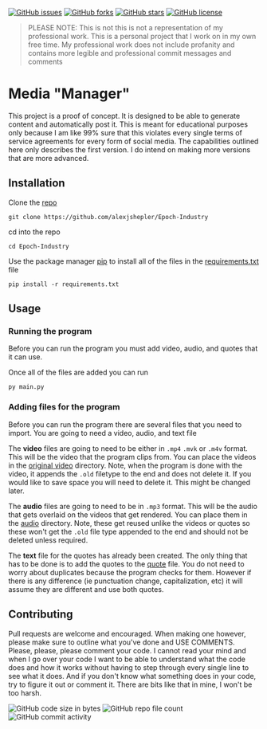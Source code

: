 [![GitHub issues](https://img.shields.io/github/issues/alexjshepler/Epoch-industry?label=%22bugs%22%20more%20like%20Features&style=for-the-badge)](https://github.com/alexjshepler/Epoch-industry/issues) [![GitHub forks](https://img.shields.io/github/forks/alexjshepler/epoch-industry?style=for-the-badge)](https://github.com/alexjshepler/epoch-industry/network) [![GitHub stars](https://img.shields.io/github/stars/alexjshepler/epoch-industry?style=for-the-badge)](https://github.com/alexjshepler/epoch-industry/stargazers) [![GitHub license](https://img.shields.io/github/license/alexjshepler/epoch-industry?style=for-the-badge)](https://github.com/alexjshepler/Epoch-Industry/blob/master/LICENSE) 

> PLEASE NOTE: This is not this is not a representation of my professional work. This is a personal project that I work on in my own free time. My professional work does not include profanity and contains more legible and professional commit messages and comments

# Media "Manager"

This project is a proof of concept. It is designed to be able to generate content and automatically post it. This is meant for educational purposes only because I am like 99% sure that this violates every single terms of service agreements for every form of social media. The capabilities outlined here only describes the first version. I do intend on making more versions that are more advanced.

## Installation

Clone the [repo](https://github.com/alexjshepler/Epoch-Industry)

```
git clone https://github.com/alexjshepler/Epoch-Industry
```

cd into the repo

```
cd Epoch-Industry
```

Use the package manager [pip](https://pip.pypa.io/en/stable/) to install all of the files in the [requirements.txt](requirements.txt) file

```
pip install -r requirements.txt
```

## Usage

### Running the program

Before you can run the program you must add video, audio, and quotes that it can use.

Once all of the files are added you can run

```
py main.py
```

### Adding files for the program

Before you can run the program there are several files that you need to import. You are going to need a video, audio, and text file

The **video** files are going to need to be either in `.mp4` `.mvk` or `.m4v` format. This will be the video that the program clips from. You can place the videos in the [original video](Assets/Videos/Original) directory. Note, when the program is done with the video, it appends the `.old` filetype to the end and does not delete it. If you would like to save space you will need to delete it. This might be changed later.

The **audio** files are going to need to be in `.mp3` format. This will be the audio that gets overlaid on the videos that get rendered. You can place them in the [audio](Assets/Audio) directory. Note, these get reused unlike the videos or quotes so these won't get the `.old` file type appended to the end and should not be deleted unless required.

The **text** file for the quotes has already been created. The only thing that has to be done is to add the quotes to the [quote](Assets/Quotes/quotes.txt) file. You do not need to worry about duplicates because the program checks for them. However if there is any difference (ie punctuation change, capitalization, etc) it will assume they are different and use both quotes.

## Contributing

Pull requests are welcome and encouraged. When making one however, please make sure to outline what you've done and USE COMMENTS. Please, please, please comment your code. I cannot read your mind and when I go over your code I want to be able to understand what the code does and how it works without having to step through every single line to see what it does. And if you don't know what something does in your code, try to figure it out or comment it. There are bits like that in mine, I won't be too harsh.


![GitHub code size in bytes](https://img.shields.io/github/languages/code-size/alexjshepler/epoch-industry?label=thiccness&style=for-the-badge) ![GitHub repo file count](https://img.shields.io/github/directory-file-count/alexjshepler/epoch-industry?style=for-the-badge) ![GitHub commit activity](https://img.shields.io/github/commit-activity/m/alexjshepler/epoch-industry?style=for-the-badge)